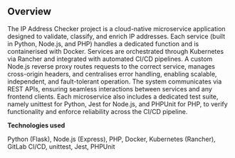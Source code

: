 ## Overview

The IP Address Checker project is a cloud-native microservice application designed to validate, classify, and enrich IP addresses. Each service (built in Python, Node.js, and PHP) handles a dedicated function and is containerised with Docker. Services are orchestrated through Kubernetes via Rancher and integrated with automated CI/CD pipelines. A custom Node.js reverse proxy routes requests to the correct service, manages cross-origin headers, and centralises error handling, enabling scalable, independent, and fault-tolerant operation. The system communicates via REST APIs, ensuring seamless interactions between services and any frontend clients. Each microservice also includes a dedicated test suite, namely unittest for Python, Jest for Node.js, and PHPUnit for PHP, to verify functionality and enforce reliability across the CI/CD pipeline.

**Technologies used**

Python (Flask), Node.js (Express), PHP, Docker, Kubernetes (Rancher), GitLab CI/CD, unittest, Jest, PHPUnit
